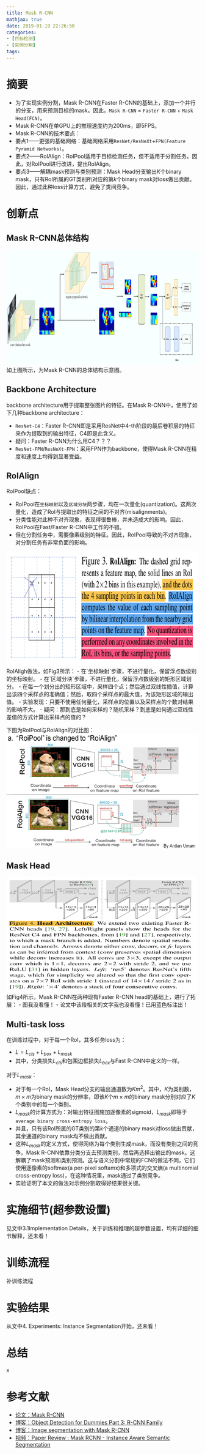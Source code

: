 ```yaml
---
title: Mask R-CNN
mathjax: true
date: 2019-01-19 22:26:50
categories: 
- [目标检测]
- [实例分割]
tags:
---
```


# 摘要

- 为了实现实例分割，Mask R-CNN在Faster R-CNN的基础上，添加一个并行的分支，用来预测目标的mask。因此，`Mask R-CNN` = `Faster R-CNN` + `Mask Head(FCN)`。
- Mask R-CNN在单GPU上的推理速度约为200ms，即5FPS。
- Mask R-CNN的技术要点：
 - 要点1——更强的基础网络：基础网络采用`ResNet/ResNeXt`+`FPN(Feature Pyramid Networks)`。
 - 要点2——RoIAlign：RoIPool适用于目标检测任务，但不适用于分割任务。因此，对RoIPool进行改进，提出RoIAlign。
 - 要点3——解耦mask预测与类别预测：Mask Head分支输出$K$个binary mask，只有RoI所属的GT类别所对应的第$k$个binary mask对loss做出贡献。因此，通过此种loss计算方式，避免了类间竞争。
<!-- more -->

# 创新点
## Mask R-CNN总体结构

<img src="/images/Mask R-CNN/1.png"  width = "1000" height = "300"/>
如上图所示，为Mask R-CNN的总体结构示意图。

## Backbone Architecture
backbone architecture用于提取整张图片的特征。在Mask R-CNN中，使用了如下几种backbone architecture：
- `ResNet-C4`：Faster R-CNN即是采用ResNet中4-th阶段的最后卷积层的特征来作为提取到的输出特征，C4即是此含义。
 - 疑问：Faster R-CNN为什么用C4？？？
- `ResNet-FPN`/`ResNeXt-FPN`：采用FPN作为backbone，使得Mask R-CNN在精度和速度上均得到显著受益。

## RoIAlign
RoIPool缺点：
- RoIPool在`坐标映射`以及`区域分块`两步骤，均在一次量化(quantization)。这两次量化，造成了RoI与提取出的特征之间的不对齐(misalignments)。
- 分类性能对此种不对齐现象，表现得很鲁棒，并未造成大的影响。因此，RoIPool在Fast/Faster R-CNN中工作的不错。
- 但在分割任务中，需要像素级别的特征。因此，RoIPool导致的不对齐现象，对分割任务有非常负面的影响。

<img src="/images/Mask R-CNN/2.png"  width = "600" height = "300">
RoIAligh做法，如Fig3所示：
- 在`坐标映射`步骤，不进行量化，保留浮点数级别的坐标映射。
- 在`区域分块`步骤，不进行量化，保留浮点数级别的矩形区域划分。
- 在每一个划分出的矩形区域中，采样四个点；然后通过双线性插值，计算出该四个采样点的准确值；然后，取四个采样点的最大值，为该矩形区域的输出值。
 - 实验发现：只要不使用任何量化，采样点的位置以及采样点的个数对结果的影响不大。
 - 疑问：那到底是如何采样的？随机采样？到底是如何通过双线性差值的方式计算出采样点的值的？

下图为RoIPool与RoIAlign的对比图：
<img src="/images/Mask R-CNN/3.png"  width = "1000" height = "300"/>

## Mask Head
<img src="/images/Mask R-CNN/4.png"  width = "500" height = "300"/>
如Fig4所示，Mask R-CNN在两种现有Faster R-CNN head的基础上，进行了拓展：
- 图我没看懂！
- 论文中该段相关的文字我也没看懂！已用蓝色标注出！

## Multi-task loss
在训练过程中，对于每一个RoI，其多任务loss为：
- $L = L_{cls} +  L_{box} + L_{mask}$
- 其中，分类损失$L_{cls}$和包围边框损失$L_{box}$与Fast R-CNN中定义的一样。

对于$L_{mask}$：
- 对于每一个RoI，Mask Head分支的输出通道数为$Km^2$。其中，$K$为类别数，$m \times m$为binary mask的分辨率，即该$K$个$m \times m$的binary mask分别对应了$K$个类别中的每一个类别。
- $L_{mask}$的计算方式为：对输出特征图施加逐像素的sigmoid，$L_{mask}$即等于`average binary cross-entropy loss`。
- 并且，只有该RoI所属的GT类别的第$k$个通道的binary mask对loss做出贡献，其余通道的binary mask均不做出贡献。
- 这种$L_{mask}$的定义方式，使得网络为每个类别生成mask，而没有类别之间的竞争。Mask R-CNN依靠分类分支去预测类别，然后再选择出输出的mask。这解耦了mask预测和类别预测。这与语义分割中常规的FCN的做法不同，它们使用逐像素的softmax(a per-pixel softamx)和多项式的交叉熵(a multinomial cross-entropy loss)，在这种情况里，mask通过了类别竞争。
- 实验证明了本文的做法对示例分割取得好结果很关键。

# 实施细节(超参数设置)
见文中3.1Implementation Details，关于训练和推理的超参数设置，均有详细的细节解释，还未看！

# 训练流程
补训练流程

# 实验结果
从文中4. Experiments: Instance Segmentation开始，还未看！

# 总结
x

# 参考文献
- [论文：Mask R-CNN](https://arxiv.org/pdf/1703.06870.pdf)
- [博客：Object Detection for Dummies Part 3: R-CNN Family](https://lilianweng.github.io/lil-log/2017/12/31/object-recognition-for-dummies-part-3.html#fast-r-cnn)
- [博客：Image segmentation with Mask R-CNN](https://medium.com/@jonathan_hui/image-segmentation-with-mask-r-cnn-ebe6d793272)
- [视频：Paper Review : Mask RCNN - Instance Aware Semantic Segmentation](https://www.youtube.com/playlist?list=PLkRkKTC6HZMxZrxnHUDYSLiPZxiUUFD2C)
 


